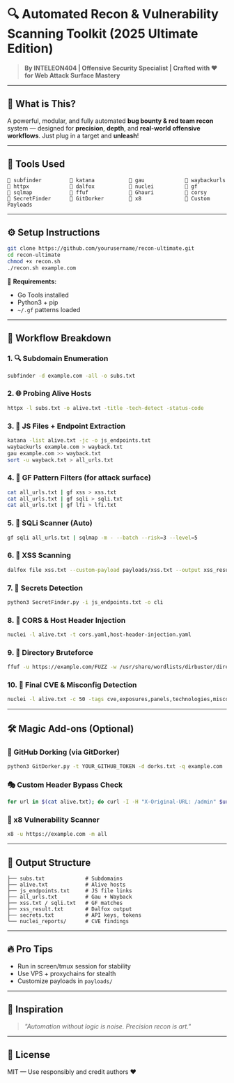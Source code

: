 # 🔍 Automated Recon & Vulnerability Scanning Toolkit (2025 Ultimate Edition)

> **By INTELEON404 | Offensive Security Specialist | Crafted with ❤️ for Web Attack Surface Mastery**

---

## 🧠 What is This?
A powerful, modular, and fully automated **bug bounty & red team recon** system — designed for **precision**, **depth**, and **real-world offensive workflows**. Just plug in a target and **unleash**!

---

## 🧪 Tools Used
```
🔹 subfinder         🔹 katana           🔹 gau             🔹 waybackurls
🔹 httpx             🔹 dalfox           🔹 nuclei          🔹 gf
🔹 sqlmap            🔹 ffuf             🔹 Ghauri          🔹 corsy
🔹 SecretFinder      🔹 GitDorker        🔹 x8              🔹 Custom Payloads
```

---

## ⚙️ Setup Instructions
```bash
git clone https://github.com/yourusername/recon-ultimate.git
cd recon-ultimate
chmod +x recon.sh
./recon.sh example.com
```

🔑 **Requirements:**
- Go Tools installed
- Python3 + pip
- `~/.gf` patterns loaded

---

## 🚀 Workflow Breakdown

### 1. 🔍 Subdomain Enumeration
```bash
subfinder -d example.com -all -o subs.txt
```

### 2. 🌐 Probing Alive Hosts
```bash
httpx -l subs.txt -o alive.txt -title -tech-detect -status-code
```

### 3. 🧬 JS Files + Endpoint Extraction
```bash
katana -list alive.txt -jc -o js_endpoints.txt
waybackurls example.com > wayback.txt
gau example.com >> wayback.txt
sort -u wayback.txt > all_urls.txt
```

### 4. 🧠 GF Pattern Filters (for attack surface)
```bash
cat all_urls.txt | gf xss > xss.txt
cat all_urls.txt | gf sqli > sqli.txt
cat all_urls.txt | gf lfi > lfi.txt
```

### 5. 🧪 SQLi Scanner (Auto)
```bash
gf sqli all_urls.txt | sqlmap -m - --batch --risk=3 --level=5
```

### 6. 🎯 XSS Scanning
```bash
dalfox file xss.txt --custom-payload payloads/xss.txt --output xss_result.txt
```

### 7. 🔐 Secrets Detection
```bash
python3 SecretFinder.py -i js_endpoints.txt -o cli
```

### 8. 🔗 CORS & Host Header Injection
```bash
nuclei -l alive.txt -t cors.yaml,host-header-injection.yaml
```

### 9. 📁 Directory Bruteforce
```bash
ffuf -u https://example.com/FUZZ -w /usr/share/wordlists/dirbuster/directory-list-2.3-medium.txt -mc 200
```

### 10. 🧪 Final CVE & Misconfig Detection
```bash
nuclei -l alive.txt -c 50 -tags cve,exposures,panels,technologies,misconfiguration
```

---

## 🛠️ Magic Add-ons (Optional)

### 🔎 GitHub Dorking (via GitDorker)
```bash
python3 GitDorker.py -t YOUR_GITHUB_TOKEN -d dorks.txt -q example.com
```

### 🎭 Custom Header Bypass Check
```bash
for url in $(cat alive.txt); do curl -I -H "X-Original-URL: /admin" $url; done
```

### 🧪 x8 Vulnerability Scanner
```bash
x8 -u https://example.com -m all
```

---

## 📁 Output Structure
```
├── subs.txt             # Subdomains
├── alive.txt            # Alive hosts
├── js_endpoints.txt     # JS file links
├── all_urls.txt         # Gau + Wayback
├── xss.txt / sqli.txt   # GF matches
├── xss_result.txt       # Dalfox output
├── secrets.txt          # API keys, tokens
└── nuclei_reports/      # CVE findings
```

---

## 🔥 Pro Tips
- Run in screen/tmux session for stability
- Use VPS + proxychains for stealth
- Customize payloads in `payloads/`

---

## 🧠 Inspiration
> _"Automation without logic is noise. Precision recon is art."_

---

## 🧰 License
MIT — Use responsibly and credit authors ❤️
